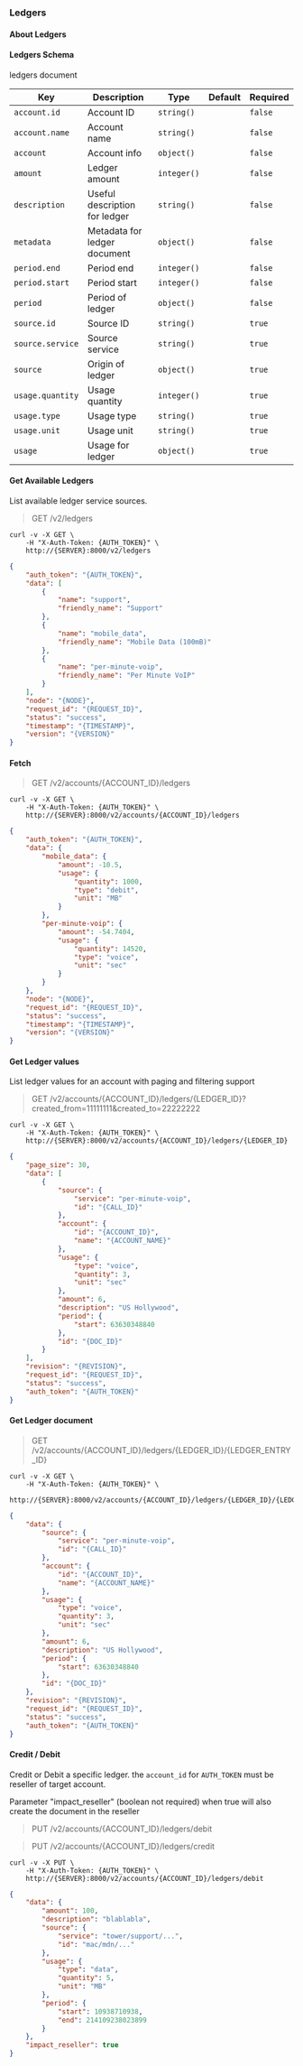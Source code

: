 ### Ledgers

#### About Ledgers

#### Ledgers Schema

ledgers document

Key | Description | Type | Default | Required
--- | ----------- | ---- | ------- | --------
`account.id` | Account ID | `string()` |   | `false`
`account.name` | Account name | `string()` |   | `false`
`account` | Account info | `object()` |   | `false`
`amount` | Ledger amount | `integer()` |   | `false`
`description` | Useful description for ledger | `string()` |   | `false`
`metadata` | Metadata for ledger document | `object()` |   | `false`
`period.end` | Period end | `integer()` |   | `false`
`period.start` | Period start | `integer()` |   | `false`
`period` | Period of ledger | `object()` |   | `false`
`source.id` | Source ID | `string()` |   | `true`
`source.service` | Source service | `string()` |   | `true`
`source` | Origin of ledger | `object()` |   | `true`
`usage.quantity` | Usage quantity | `integer()` |   | `true`
`usage.type` | Usage type | `string()` |   | `true`
`usage.unit` | Usage unit | `string()` |   | `true`
`usage` | Usage for ledger | `object()` |   | `true`

#### Get Available Ledgers

List available ledger service sources.

> GET /v2/ledgers

```shell
curl -v -X GET \
    -H "X-Auth-Token: {AUTH_TOKEN}" \
    http://{SERVER}:8000/v2/ledgers
```

```json
{
    "auth_token": "{AUTH_TOKEN}",
    "data": [
        {
            "name": "support",
            "friendly_name": "Support"
        },
        {
            "name": "mobile_data",
            "friendly_name": "Mobile Data (100mB)"
        },
        {
            "name": "per-minute-voip",
            "friendly_name": "Per Minute VoIP"
        }
    ],
    "node": "{NODE}",
    "request_id": "{REQUEST_ID}",
    "status": "success",
    "timestamp": "{TIMESTAMP}",
    "version": "{VERSION}"
}
```

#### Fetch

> GET /v2/accounts/{ACCOUNT_ID}/ledgers

```shell
curl -v -X GET \
    -H "X-Auth-Token: {AUTH_TOKEN}" \
    http://{SERVER}:8000/v2/accounts/{ACCOUNT_ID}/ledgers
```

```json
{
    "auth_token": "{AUTH_TOKEN}",
    "data": {
        "mobile_data": {
            "amount": -10.5,
            "usage": {
                "quantity": 1000,
                "type": "debit",
                "unit": "MB"
            }
        },
        "per-minute-voip": {
            "amount": -54.7404,
            "usage": {
                "quantity": 14520,
                "type": "voice",
                "unit": "sec"
            }
        }
    },
    "node": "{NODE}",
    "request_id": "{REQUEST_ID}",
    "status": "success",
    "timestamp": "{TIMESTAMP}",
    "version": "{VERSION}"
}
```

#### Get Ledger values

List ledger values for an account with paging and filtering support

> GET /v2/accounts/{ACCOUNT_ID}/ledgers/{LEDGER_ID}?created_from=11111111&created_to=22222222

```shell
curl -v -X GET \
    -H "X-Auth-Token: {AUTH_TOKEN}" \
    http://{SERVER}:8000/v2/accounts/{ACCOUNT_ID}/ledgers/{LEDGER_ID}
```

```json
{
    "page_size": 30,
    "data": [
        {
            "source": {
                "service": "per-minute-voip",
                "id": "{CALL_ID}"
            },
            "account": {
                "id": "{ACCOUNT_ID}",
                "name": "{ACCOUNT_NAME}"
            },
            "usage": {
                "type": "voice",
                "quantity": 3,
                "unit": "sec"
            },
            "amount": 6,
            "description": "US Hollywood",
            "period": {
                "start": 63630348840
            },
            "id": "{DOC_ID}"
        }
    ],
    "revision": "{REVISION}",
    "request_id": "{REQUEST_ID}",
    "status": "success",
    "auth_token": "{AUTH_TOKEN}"
}
```

#### Get Ledger document

> GET /v2/accounts/{ACCOUNT_ID}/ledgers/{LEDGER_ID}/{LEDGER_ENTRY_ID}

```shell
curl -v -X GET \
    -H "X-Auth-Token: {AUTH_TOKEN}" \
    http://{SERVER}:8000/v2/accounts/{ACCOUNT_ID}/ledgers/{LEDGER_ID}/{LEDGER_ENTRY_ID}
```

```json
{
    "data": {
        "source": {
            "service": "per-minute-voip",
            "id": "{CALL_ID}"
        },
        "account": {
            "id": "{ACCOUNT_ID}",
            "name": "{ACCOUNT_NAME}"
        },
        "usage": {
            "type": "voice",
            "quantity": 3,
            "unit": "sec"
        },
        "amount": 6,
        "description": "US Hollywood",
        "period": {
            "start": 63630348840
        },
        "id": "{DOC_ID}"
    },
    "revision": "{REVISION}",
    "request_id": "{REQUEST_ID}",
    "status": "success",
    "auth_token": "{AUTH_TOKEN}"
}
```

#### Credit / Debit

Credit or Debit a specific ledger.
the `account_id` for `AUTH_TOKEN` must be reseller of target account.

Parameter "impact_reseller" (boolean not required) when true will also create the document in the reseller

> PUT /v2/accounts/{ACCOUNT_ID}/ledgers/debit

> PUT /v2/accounts/{ACCOUNT_ID}/ledgers/credit

```shell
curl -v -X PUT \
    -H "X-Auth-Token: {AUTH_TOKEN}" \
    http://{SERVER}:8000/v2/accounts/{ACCOUNT_ID}/ledgers/debit
```

```json
{
    "data": {
        "amount": 100,
        "description": "blablabla",
        "source": {
            "service": "tower/support/...",
            "id": "mac/mdn/..."
        },
        "usage": {
            "type": "data",
            "quantity": 5,
            "unit": "MB"
        },
        "period": {
            "start": 10938710938,
            "end": 214109238023899
        }
    },
    "impact_reseller": true
}
```
